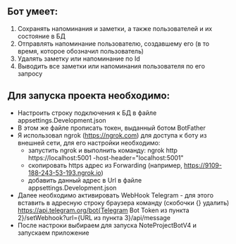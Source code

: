## Бот умеет: 
1) Сохранять напоминания и заметки, а также пользователей и их состояние в БД
2) Отправлять напоминание пользователю, создавшему его (в то время, которое обозначил пользователь)
3) Удалять заметку или напоминание по Id
4) Выводить все заметки или напоминания пользователя по его запросу

## Для запуска проекта необходимо: 
+ Настроить строку подключения к БД в файле appsettings.Development.json
+ В этом же файле прописать токен, выданный ботом BotFather
+ Я использовал ngrok (https://ngrok.com) для доступа к боту из внешней сети, для его настройки необходимо:
    + запустить ngrok и выполнить команду: ngrok http https://localhost:5001 -host-header="localhost:5001"
    + скопировать https адрес из Forwarding (например, https://9109-188-243-53-193.ngrok.io)
    + добавить данный адрес в Url в файле appsettings.Development.json
+ Далее необходимо активировать WebHook Telegram - для этого вставить в адресную строку браузера команду (скобочки {} удалить)
https://api.telegram.org/bot{Telegram Bot Token из пункта 2}/setWebhook?url={URL из пункта 3}/api/message 
+ После настроки выбираем для запуска NoteProjectBotV4 и запускаем приложение
